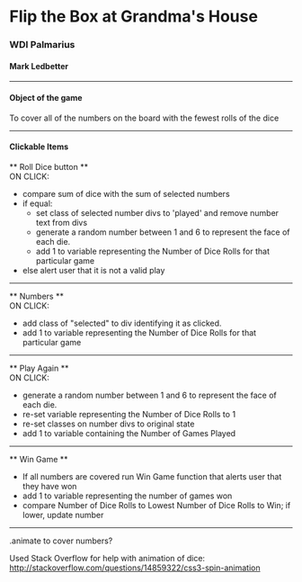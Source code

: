 # Flip the Box at Grandma's House
### WDI Palmarius
#### Mark Ledbetter
____
#### Object of the game
To cover all of the numbers on the board with the fewest rolls of the dice

____
#### Clickable Items

** Roll Dice button **  
ON CLICK:
* compare sum of dice with the sum of selected numbers  
 * if equal:  
   * set class of selected number divs to 'played' and remove number text from divs  
   * generate a random number between 1 and 6 to represent the face of each die.  
   * add 1 to variable representing the Number of Dice Rolls for that particular game  
 * else alert user that it is not a valid play
____
** Numbers **  
ON CLICK:
* add class of "selected" to div identifying it as clicked.  
* add 1 to variable representing the Number of Dice Rolls for that particular game  
____
** Play Again **  
ON CLICK:
* generate a random number between 1 and 6 to represent the face of each die.  
* re-set variable representing the Number of Dice Rolls to 1  
* re-set classes on number divs to original state
* add 1 to variable containing the Number of Games Played
____
** Win Game **  
* If all numbers are covered run Win Game function that alerts user that they have won    
* add 1 to variable representing the number of games won
* compare Number of Dice Rolls to Lowest Number of Dice Rolls to Win; if lower, update number

____
.animate to cover numbers?


Used Stack Overflow for help with animation of dice:  
http://stackoverflow.com/questions/14859322/css3-spin-animation  
